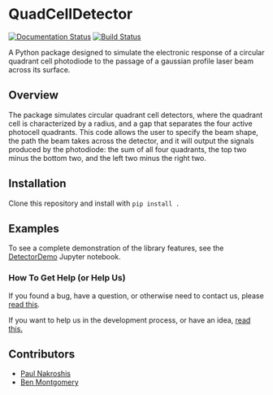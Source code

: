# QuadCellDetector

[![Documentation Status](https://readthedocs.org/projects/quadcelldetector/badge/?version=latest)](https://quadcelldetector.readthedocs.io/en/latest/?badge=latest)
[![Build Status](https://travis-ci.org/university-of-southern-maine-physics/QuadCellDetector.svg?branch=master)](https://travis-ci.org/university-of-southern-maine-physics/QuadCellDetector)

A Python package designed to simulate the electronic response of a circular quadrant cell photodiode to the passage of a gaussian profile laser beam across its surface.

## Overview

The package simulates circular quadrant cell detectors, where the quadrant cell is characterized by a radius, and a gap that separates the four active photocell quadrants. This code allows the user to specify the beam shape, the path the beam takes across the detector, and it will output the signals produced by the photodiode: the sum of all four quadrants, the top two minus the bottom two, and the left two minus the right two.

## Installation

Clone this repository and install with `pip install .`

## Examples

To see a complete demonstration of the library features, see the [DetectorDemo][0] Jupyter notebook.

[0]: https://github.com/university-of-southern-maine-physics/QuadCellDetector/blob/master/demos/DetectorDemo.ipynb

### How To Get Help (or Help Us)

If you found a bug, have a question, or otherwise need to contact us, please [read this][0].

If you want to help us in the development process, or have an idea, [read this.][1]

## Contributors

+ [Paul Nakroshis](https://github.com/paulnakroshis)
+ [Ben Montgomery](https://github.com/Nyctanthous)

[0]: https://github.com/university-of-southern-maine-physics/QuadCellDetector/blob/master/CONTRIBUTING.md#if-you-found-a-bug
[1]: https://github.com/university-of-southern-maine-physics/QuadCellDetector/blob/master/CONTRIBUTING.md#if-you-want-to-contribute-code
